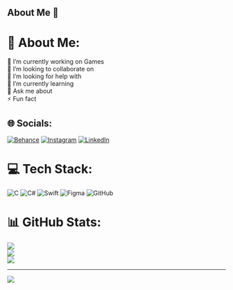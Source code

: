 ## About Me 🌟

# 💫 About Me:
🔭 I’m currently working on Games<br>👯 I’m looking to collaborate on<br>🤝 I’m looking for help with<br>🌱 I’m currently learning<br>💬 Ask me about<br>⚡ Fun fact


## 🌐 Socials:
[![Behance](https://img.shields.io/badge/Behance-1769ff?logo=behance&logoColor=white)](https://behance.net/francespalumbo574) [![Instagram](https://img.shields.io/badge/Instagram-%23E4405F.svg?logo=Instagram&logoColor=white)](https://instagram.com/cabanel__) [![LinkedIn](https://img.shields.io/badge/LinkedIn-%230077B5.svg?logo=linkedin&logoColor=white)](https://linkedin.com/in/francesco-palumbo-3b5053298) 

# 💻 Tech Stack:
![C](https://img.shields.io/badge/c-%2300599C.svg?style=for-the-badge&logo=c&logoColor=white) ![C#](https://img.shields.io/badge/c%23-%23239120.svg?style=for-the-badge&logo=csharp&logoColor=white) ![Swift](https://img.shields.io/badge/swift-F54A2A?style=for-the-badge&logo=swift&logoColor=white) ![Figma](https://img.shields.io/badge/figma-%23F24E1E.svg?style=for-the-badge&logo=figma&logoColor=white) ![GitHub](https://img.shields.io/badge/github-%23121011.svg?style=for-the-badge&logo=github&logoColor=white)
# 📊 GitHub Stats:
![](https://github-readme-stats.vercel.app/api?username=SkyRed003&theme=dark&hide_border=false&include_all_commits=false&count_private=false)<br/>
![](https://github-readme-streak-stats.herokuapp.com/?user=SkyRed003&theme=dark&hide_border=false)<br/>
![](https://github-readme-stats.vercel.app/api/top-langs/?username=SkyRed003&theme=dark&hide_border=false&include_all_commits=false&count_private=false&layout=compact)

---
[![](https://visitcount.itsvg.in/api?id=SkyRed003&icon=0&color=3)](https://visitcount.itsvg.in)

<!-- Proudly created with GPRM ( https://gprm.itsvg.in ) -->
